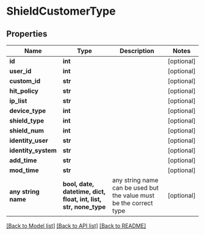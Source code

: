 # ShieldCustomerType


## Properties
Name | Type | Description | Notes
------------ | ------------- | ------------- | -------------
**id** | **int** |  | [optional] 
**user_id** | **int** |  | [optional] 
**custom_id** | **str** |  | [optional] 
**hit_policy** | **str** |  | [optional] 
**ip_list** | **str** |  | [optional] 
**device_type** | **int** |  | [optional] 
**shield_type** | **int** |  | [optional] 
**shield_num** | **int** |  | [optional] 
**identity_user** | **str** |  | [optional] 
**identity_system** | **str** |  | [optional] 
**add_time** | **str** |  | [optional] 
**mod_time** | **str** |  | [optional] 
**any string name** | **bool, date, datetime, dict, float, int, list, str, none_type** | any string name can be used but the value must be the correct type | [optional]

[[Back to Model list]](../README.md#documentation-for-models) [[Back to API list]](../README.md#documentation-for-api-endpoints) [[Back to README]](../README.md)


